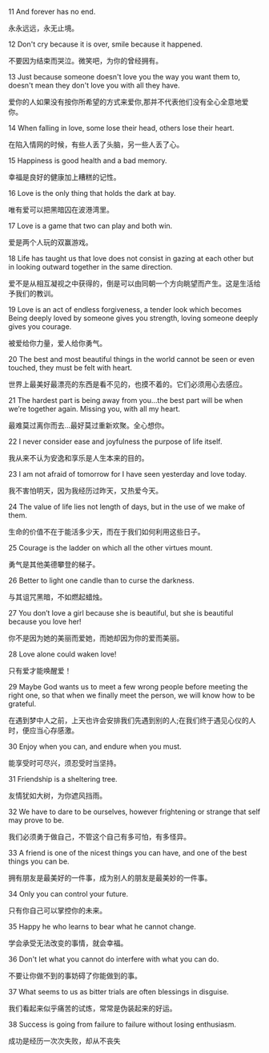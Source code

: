 



11 And forever has no end.

永永远远，永无止境。



12 Don't cry because it is over, smile because it happened.

不要因为结束而哭泣。微笑吧，为你的曾经拥有。



13 Just because someone doesn't love you the way you want them to, doesn't mean they don't love you with all they have.

爱你的人如果没有按你所希望的方式来爱你,那并不代表他们没有全心全意地爱你。



14 When falling in love, some lose their head, others lose their heart.

在陷入情网的时候，有些人丢了头脑，另一些人丢了心。



15 Happiness is good health and a bad memory.

幸福是良好的健康加上糟糕的记性。



16 Love is the only thing that holds the dark at bay.

唯有爱可以把黑暗囚在波港湾里。



17 Love is a game that two can play and both win.

爱是两个人玩的双赢游戏。



18 Life has taught us that love does not consist in gazing at each other but in looking outward together in the same direction.

爱不是从相互凝视之中获得的，倒是可以由同朝一个方向眺望而产生。这是生活给予我们的教训。



19 Love is an act of endless forgiveness, a tender look which becomes Being deeply loved by someone gives you strength, loving someone deeply gives you courage.

被爱给你力量，爱人给你勇气。



20 The best and most beautiful things in the world cannot be seen or even touched, they must be felt with heart.

世界上最美好最漂亮的东西是看不见的，也摸不着的。它们必须用心去感应。



21 The hardest part is being away from you…the best part will be when we’re together again. Missing you, with all my heart.

最难莫过离你而去…最好莫过重新欢聚。全心想你。



22 I never consider ease and joyfulness the purpose of life itself.

我从来不认为安逸和享乐是人生本来的目的。



23 I am not afraid of tomorrow for I have seen yesterday and love today.

我不害怕明天，因为我经历过昨天，又热爱今天。



24 The value of life lies not length of days, but in the use of we make of them.

生命的价值不在于能活多少天，而在于我们如何利用这些日子。



25 Courage is the ladder on which all the other virtues mount.

勇气是其他美德攀登的梯子。



26 Better to light one candle than to curse the darkness.

与其诅咒黑暗，不如燃起蜡烛。



27 You don’t love a girl because she is beautiful, but she is beautiful because you love her!

你不是因为她的美丽而爱她，而她却因为你的爱而美丽。



28 Love alone could waken love!

只有爱才能唤醒爱！



29 Maybe God wants us to meet a few wrong people before meeting the right one, so that when we finally meet the person, we will know how to be grateful.

在遇到梦中人之前，上天也许会安排我们先遇到别的人;在我们终于遇见心仪的人时，便应当心存感激。



30 Enjoy when you can, and endure when you must.

能享受时可尽兴，须忍受时当坚持。



31 Friendship is a sheltering tree.

友情犹如大树，为你遮风挡雨。



32 We have to dare to be ourselves, however frightening or strange that self may prove to be.

我们必须勇于做自己，不管这个自己有多可怕，有多怪异。



33 A friend is one of the nicest things you can have, and one of the best things you can be.

拥有朋友是最美好的一件事，成为别人的朋友是最美妙的一件事。



34 Only you can control your future.

只有你自己可以掌控你的未来。



35 Happy he who learns to bear what he cannot change.

学会承受无法改变的事情，就会幸福。



36 Don't let what you cannot do interfere with what you can do.

不要让你做不到的事妨碍了你能做到的事。



37 What seems to us as bitter trials are often blessings in disguise.

我们看起来似乎痛苦的试炼，常常是伪装起来的好运。



38 Success is going from failure to failure without losing enthusiasm.

成功是经历一次次失败，却从不丧失